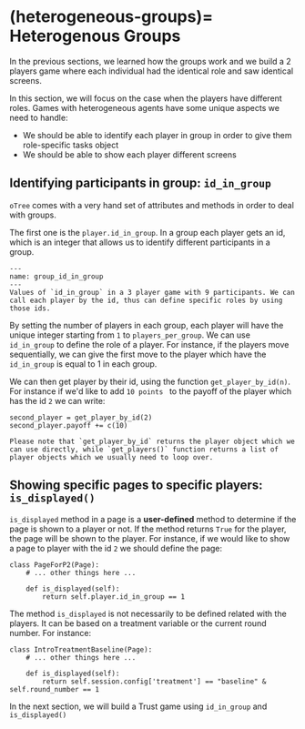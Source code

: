 (heterogeneous-groups)=
Heterogenous Groups
===================
In the previous sections, we learned how the groups work and we build a 2 players game where each individual had the identical role and saw identical screens. 

In this section, we will focus on the case when the players have different roles. Games with heterogeneous agents have some unique aspects we need to handle:

* We should be able to identify each player in group in order to give them role-specific tasks object
* We should be able to show each player different screens 


## Identifying participants in group: `id_in_group` 
`oTree` comes with a very hand set of attributes and methods in order to deal with groups. 

The first one is the `player.id_in_group`. In a group each player gets an id, which is an integer that allows us to identify different participants in a group. 


```{figure} ../figures/group_id_in_group1.png
---
name: group_id_in_group
---
Values of `id_in_group` in a 3 player game with 9 participants. We can call each player by the id, thus can define specific roles by using those ids. 
```

By setting the number of players in each group, each player will have the unique integer starting from `1` to `players_per_group`.  We can use `id_in_group` to define the role of a player. For instance, if the players move sequentially, we can give the first move to the player which have the `id_in_group` is equal to 1 in each group. 

We can then get player by their id, using the function `get_player_by_id(n)`. For instance if we'd like to add `10 points ` to the payoff of the player which has the id `2` we can write:

```
second_player = get_player_by_id(2)
second_player.payoff += c(10)

```

```{warning}
Please note that `get_player_by_id` returns the player object which we can use directly, while `get_players()` function returns a list of player objects which we usually need to loop over.
```

## Showing specific pages to specific players: `is_displayed()`
`is_displayed` method in a page is a **user-defined** method to determine if the page is shown to a player or not. If the method returns `True` for the player, the page will be shown to the player. For instance, if we would like to show a page to player with the id `2` we should define the page:

```
class PageForP2(Page):
    # ... other things here ...

    def is_displayed(self):
        return self.player.id_in_group == 1

```

The method `is_displayed` is not necessarily to be defined related with the players. It can be based on a treatment variable or the current round number. For instance:

```
class IntroTreatmentBaseline(Page):
    # ... other things here ...

    def is_displayed(self):
        return self.session.config['treatment'] == "baseline" & self.round_number == 1
```

In the next section, we will build a Trust game using `id_in_group` and `is_displayed()`
